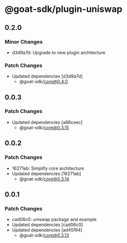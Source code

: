 # @goat-sdk/plugin-uniswap

## 0.2.0

### Minor Changes

- d3d9a7d: Upgrade to new plugin architecture

### Patch Changes

- Updated dependencies [d3d9a7d]
  - @goat-sdk/core@0.4.0

## 0.0.3

### Patch Changes

- Updated dependencies [a66ceec]
  - @goat-sdk/core@0.3.15

## 0.0.2

### Patch Changes

- 16271ab: Simplify core architecture
- Updated dependencies [16271ab]
  - @goat-sdk/core@0.3.14

## 0.0.1

### Patch Changes

- cad06c0: uniswap package and example
- Updated dependencies [cad06c0]
- Updated dependencies [ad45f94]
  - @goat-sdk/core@0.3.13
